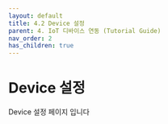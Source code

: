 ```yaml
---
layout: default
title: 4.2 Device 설정
parent: 4. IoT 디바이스 연동 (Tutorial Guide)
nav_order: 2
has_children: true
---
```


# Device 설정

Device 설정 페이지 입니다
